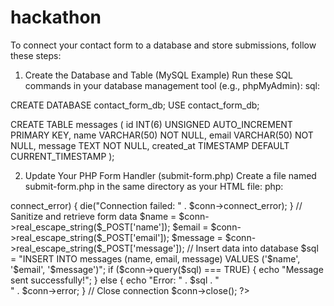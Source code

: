 # hackathon


To connect your contact form to a database and store submissions, follow these steps:

1. Create the Database and Table (MySQL Example)
Run these SQL commands in your database management tool (e.g., phpMyAdmin):
sql:

CREATE DATABASE contact_form_db;
USE contact_form_db;

CREATE TABLE messages (
    id INT(6) UNSIGNED AUTO_INCREMENT PRIMARY KEY,
    name VARCHAR(50) NOT NULL,
    email VARCHAR(50) NOT NULL,
    message TEXT NOT NULL,
    created_at TIMESTAMP DEFAULT CURRENT_TIMESTAMP
);

2. Update Your PHP Form Handler (submit-form.php)
Create a file named submit-form.php in the same directory as your HTML file:
php:

<?php
// Database configuration
$servername = "localhost";
$username = "your_db_username"; // Replace with your database username
$password = "your_db_password"; // Replace with your database password
$dbname = "contact_form_db";

// Create connection
$conn = new mysqli($servername, $username, $password, $dbname);

// Check connection
if ($conn->connect_error) {
    die("Connection failed: " . $conn->connect_error);
}

// Sanitize and retrieve form data
$name = $conn->real_escape_string($_POST['name']);
$email = $conn->real_escape_string($_POST['email']);
$message = $conn->real_escape_string($_POST['message']);

// Insert data into database
$sql = "INSERT INTO messages (name, email, message) VALUES ('$name', '$email', '$message')";

if ($conn->query($sql) === TRUE) {
    echo "Message sent successfully!";
} else {
    echo "Error: " . $sql . "<br>" . $conn->error;
}

// Close connection
$conn->close();
?>